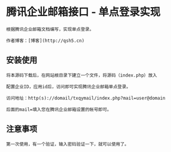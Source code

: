 # 腾讯企业邮箱接口 - 单点登录实现

    根据腾讯企业邮箱文档编写，实现单点登录。

    作者博客：[博客](http://qsh5.cn)

## 安装使用

    将本源码下载后，在网站根目录下建立一个文件，将源码（index.php）放入

    配置企业ID，应用id后，访问即可实现腾讯企业邮箱单点登录。

    访问地址：http(s)://domail/txqymail/index.php?mail=user@domain

    后面的mail=填入您在腾讯企业邮箱设置的帐号即可。
    

## 注意事项

    第一次使用，有一个验证，输入密码验证一下，就可以使用了。

